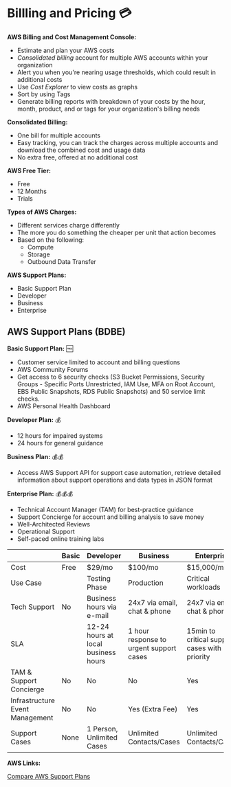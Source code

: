 # Billling and Pricing :credit_card:

**AWS Billing and Cost Management Console:**
* Estimate and plan your AWS costs
* *Consolidated billing* account for multiple AWS accounts within your organization
* Alert you when you're nearing usage thresholds, which could result in additional costs 
* Use *Cost Explorer* to view costs as graphs
* Sort by using Tags
* Generate billing reports with breakdown of your costs by the hour, month, product, and or tags for your organization's billing needs 

**Consolidated Billing:** 
* One bill for multiple accounts
* Easy tracking, you can track the charges across multiple accounts and download the combined cost and usage data
* No extra free, offered at no additional cost 

**AWS Free Tier:**
* Free
* 12 Months
* Trials

**Types of AWS Charges:**
* Different services charge differently
* The more you do something the cheaper per unit that action becomes
* Based on the following:
  * Compute
  * Storage
  * Outbound Data Transfer

**AWS Support Plans:**
* Basic Support Plan 
* Developer
* Business
* Enterprise


## AWS Support Plans (BDBE)

**Basic Support Plan:** :free:
* Customer service limited to account and billing questions
* AWS Community Forums 
* Get access to 6 security checks (S3 Bucket Permissions, Security Groups - Specific Ports Unrestricted, IAM Use, MFA on Root Account, EBS Public Snapshots, RDS Public Snapshots) and 50 service limit checks.
* AWS Personal Health Dashboard

**Developer Plan:** :moneybag:
* 12 hours for impaired systems
* 24 hours for general guidance

**Business Plan:** :moneybag::moneybag:
* Access AWS Support API for support case automation, retrieve detailed information about support operations and data types in JSON format

**Enterprise Plan:** :moneybag::moneybag::moneybag:
* Technical Account Manager (TAM) for best-practice guidance
* Support Concierge for account and billing analysis to save money
* Well-Architected Reviews
* Operational Support
* Self-paced online training labs


|                          | Basic |Developer                            | Business                                |Enterprise                                    |
| -------------------------| ------|-------------------------------------| ----------------------------------------|--------------------------------------------|
| Cost                     | Free  | $29/mo                              | $100/mo                                 | $15,000/mo                                 |
| Use Case                 |       | Testing Phase                       | Production                              | Critical workloads                         |
| Tech Support             | No    | Business hours via e-mail           | 24x7 via email, chat & phone            | 24x7 via email, chat & phone               |
| SLA                      |       | 12-24 hours at local business hours | 1 hour response to urgent support cases | 15min to critical support cases with priority |
| TAM & Support Concierge  | No    | No                                  | No                                      | Yes                                        |
| Infrastructure Event Management | No | No                              | Yes (Extra Fee)                         | Yes                                        | 
| Support Cases            | None  | 1 Person, Unlimited Cases           | Unlimited Contacts/Cases                | Unlimited Contacts/Cases                   |


**AWS Links:**

[Compare AWS Support Plans](https://aws.amazon.com/premiumsupport/pl)
